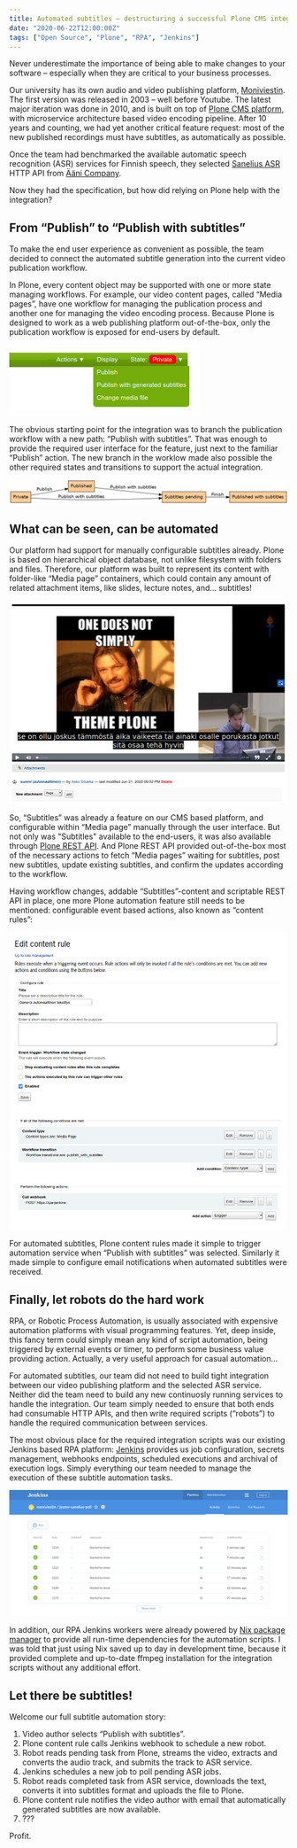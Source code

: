 ```yaml
---
title: Automated subtitles – destructuring a successful Plone CMS integration
date: "2020-06-22T12:00:00Z"
tags: ["Open Source", "Plone", "RPA", "Jenkins"]
---
```


Never underestimate the importance of being able to make changes to your software – especially when they are critical to your business processes.

Our university has its own audio and video publishing platform, [Moniviestin](http://moniviestin.fi/). The first version was released in 2003 – well before Youtube. The latest major iteration was done in 2010, and is built on top of [Plone CMS platform](https://plone.com/), with microservice architecture based video encoding pipeline. After 10 years and counting, we had yet another critical feature request: most of the new published recordings must have subtitles, as automatically as possible.

Once the team had benchmarked the available automatic speech recognition (ASR) services for Finnish speech, they selected [Sanelius ASR](https://www.aanicompany.com/sanelius-ja-kirstu.html) HTTP API from [Ääni Company](https://www.aanicompany.com/services.html).

Now they had the specification, but how did relying on Plone help with the integration?


From “Publish” to “Publish with subtitles”
------------------------------------------

To make the end user experience as convenient as possible, the team decided to connect the automated subtitle generation into the current video publication workflow.

In Plone, every content object may be supported with one or more state managing workflows. For example, our video content pages, called “Media pages”, have one workflow for managing the publication process and another one for managing the video encoding process. Because Plone is designed to work as a web publishing platform out-of-the-box, only the publication workflow is exposed for end-users by default.

![](moniviestin-workflow-menu.png)

The obvious starting point for the integration was to branch the publication workflow with a new path: “Publish with subtitles”. That was enough to provide the required user interface for the feature, just next to the familiar “Publish” action. The new branch in the worklow made also possible the other required states and transitions to support the actual integration.

![](moniviestin-workflow.png)


What can be seen, can be automated
----------------------------------

Our platform had support for manually configurable subtitles already. Plone is based on hierarchical object database, not unlike filesystem with folders and files. Therefore, our platform was built to represent its content with folder-like “Media page” containers, which could contain any amount of related attachment items, like slides, lecture notes, and... subtitles!

![](moniviestin-example.png)

So, “Subtitles” was already a feature on our CMS based platform, and configurable within “Media page” manually through the user interface. But not only was "Subtitles" available to the end-users, it was also available through [Plone REST API](https://plonerestapi.readthedocs.io/en/latest/). And Plone REST API provided out-of-the-box most of the necessary actions to fetch “Media pages” waiting for subtitles, post new subtitles, update existing subtitles, and confirm the updates according to the workflow.

Having workflow changes, addable “Subtitles”-content and scriptable REST API in place, one more Plone automation feature still needs to be mentioned: configurable event based actions, also known as “content rules”:

![](moniviestin-content-rule.png)

For automated subtitles, Plone content rules made it simple to trigger automation service when “Publish with subtitles” was selected. Similarly it made simple to configure email notifications when automated subtitles were received.



Finally, let robots do the hard work
------------------------------------

RPA, or Robotic Process Automation, is usually associated with expensive automation platforms with visual programming features. Yet, deep inside, this fancy term could simply mean any kind of script automation, being triggered by external events or timer, to perform some business value providing action. Actually, a very useful approach for casual automation...

For automated subtitles, our team did not need to build tight integration between our video publishing platform and the selected ASR service. Neither did the team need to build any new continuosly running services to handle the integration. Our team simply needed to ensure that both ends had consumable HTTP APIs, and then write required scripts (“robots”) to handle the required communication between services.

The most obvious place for the required integration scripts was our existing Jenkins based RPA platform: [Jenkins](https://www.jenkins.io/) provides us job configuration, secrets management, webhooks endpoints, scheduled executions and archival of execution logs. Simply everything our team needed to manage the execution of these subtitle automation tasks.

![](moniviestin-rpa-poll.png)

In addition, our RPA Jenkins workers were already powered by [Nix package manager](https://nixos.org/) to provide all run-time dependencies for the automation scripts. I was told that just using Nix saved up to day in development time, because it provided complete and up-to-date ffmpeg installation for the integration scripts without any additional effort.


Let there be subtitles!
-----------------------------

Welcome our full subtitle automation story:

1. Video author selects “Publish with subtitles”.
2. Plone content rule calls Jenkins webhook to schedule a new robot.
3. Robot reads pending task from Plone, streams the video, extracts and converts the audio track, and submits the track to ASR service.
4. Jenkins schedules a new job to poll pending ASR jobs.
5. Robot reads completed task from ASR service, downloads the text, converts it into subtitles format and uploads the file to Plone.
6. Plone content rule notifies the video author with email that automatically generated subtitles are now available.
7. ???

Profit.
